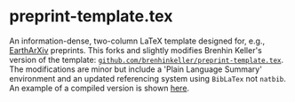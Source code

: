 # preprint-template.tex

An information-dense, two-column LaTeX template designed for, e.g., [EarthArXiv](https://eartharxiv.org) preprints. This forks and slightly modifies Brenhin Keller's version of the template: [`github.com/brenhinkeller/preprint-template.tex`](github.com/brenhinkeller/preprint-template.tex). The modifications are minor but include a 'Plain Language Summary' environment and an updated referencing system using `BibLaTex` not `natbib`. An example of a compiled version is shown [here](https://eartharxiv.org/mf3s5).
